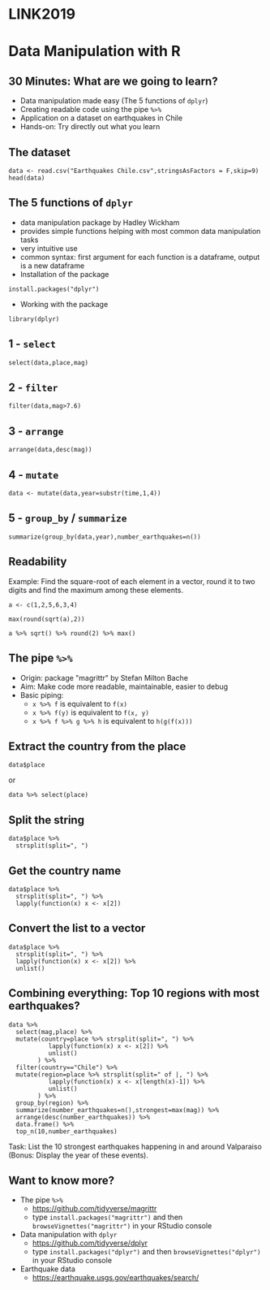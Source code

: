 # LINK2019

# Data Manipulation with R

## 30 Minutes: What are we going to learn?

- Data manipulation made easy (The 5 functions of `dplyr`)
- Creating readable code using the pipe `%>%`
- Application on a dataset on earthquakes in Chile
- Hands-on: Try directly out what you learn

## The dataset

```{r dataset2,echo=TRUE,eval=FALSE}
data <- read.csv("Earthquakes Chile.csv",stringsAsFactors = F,skip=9)
head(data)
```

## The 5 functions of `dplyr`

- data manipulation package by Hadley Wickham
- provides simple functions helping with most common data manipulation tasks
- very intuitive use
- common syntax: first argument for each function is a dataframe, output is a new dataframe
- Installation of the package

```{r install,echo=TRUE, warning=FALSE,eval=FALSE}
install.packages("dplyr")
```

- Working with the package

```{r lib,echo=TRUE,eval=TRUE, warning=FALSE,message=FALSE}
library(dplyr)
```


## 1 - `select`

```{r select,echo=TRUE,eval=FALSE}
select(data,place,mag)
```

## 2 - `filter`

```{r filter,echo=TRUE,eval=FALSE}
filter(data,mag>7.6)
```


## 3 - `arrange`

```{r arrange,echo=TRUE,eval=FALSE}
arrange(data,desc(mag))
```

## 4 - `mutate`

```{r mutate,echo=TRUE,eval=FALSE}
data <- mutate(data,year=substr(time,1,4))
```

## 5 - `group_by` / `summarize`

```{r groupby,echo=TRUE,eval=FALSE}
summarize(group_by(data,year),number_earthquakes=n())
```

## Readability

Example: Find the square-root of each element in a vector, round it to two digits and find the maximum among these elements.

```{r example,warning=FALSE,message=FALSE,echo=TRUE}
a <- c(1,2,5,6,3,4)

max(round(sqrt(a),2))

a %>% sqrt() %>% round(2) %>% max()
```

## The pipe `%>%`

- Origin: package "magrittr" by Stefan Milton Bache
- Aim: Make code more readable, maintainable, easier to debug
- Basic piping:
    - `x %>% f` is equivalent to `f(x)`
    - `x %>% f(y)` is equivalent to `f(x, y)`
    - `x %>% f %>% g %>% h` is equivalent to `h(g(f(x)))`



## Extract the country from the place

```{r b,echo=TRUE,eval=FALSE}
data$place
```

or

```{r b2,echo=TRUE,eval=FALSE}
data %>% select(place)
```

## Split the string

```{r c,echo=TRUE}
data$place %>%
  strsplit(split=", ")
```

## Get the country name

```{r d,echo=TRUE}
data$place %>%
  strsplit(split=", ") %>%
  lapply(function(x) x <- x[2])
```

## Convert the list to a vector

```{r e, echo = TRUE}
data$place %>%
  strsplit(split=", ") %>% 
  lapply(function(x) x <- x[2]) %>%
  unlist()
```


## Combining everything: Top 10 regions with most earthquakes?

```{r pressure2,echo=FALSE,eval=TRUE}
data %>%
  select(mag,place) %>%
  mutate(country=place %>% strsplit(split=", ") %>% 
           lapply(function(x) x <- x[2]) %>%
           unlist()
        ) %>%
  filter(country=="Chile") %>%
  mutate(region=place %>% strsplit(split=" of |, ") %>% 
           lapply(function(x) x <- x[length(x)-1]) %>%
           unlist()
        ) %>%
  group_by(region) %>%
  summarize(number_earthquakes=n(),strongest=max(mag)) %>%
  arrange(desc(number_earthquakes)) %>%
  data.frame() %>%
  top_n(10,number_earthquakes)
```

Task: List the 10 strongest earthquakes happening in and around Valparaiso 
(Bonus: Display the year of these events).


## Want to know more?

- The pipe `%>%`
    - https://github.com/tidyverse/magrittr
    - type `install.packages("magrittr")` and then `browseVignettes("magrittr")` in your RStudio console 
- Data manipulation with `dplyr`
    - https://github.com/tidyverse/dplyr
    - type `install.packages("dplyr")` and then `browseVignettes("dplyr")` in your RStudio console
- Earthquake data
    - https://earthquake.usgs.gov/earthquakes/search/
